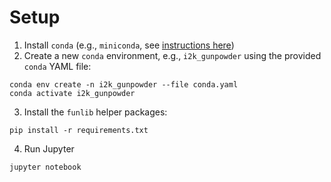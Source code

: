 Setup
=====

1. Install `conda` (e.g., `miniconda`, see [instructions here](https://docs.conda.io/en/latest/miniconda.html))
2. Create a new `conda` environment, e.g., `i2k_gunpowder` using the provided `conda` YAML file:
```
conda env create -n i2k_gunpowder --file conda.yaml
conda activate i2k_gunpowder
```
3. Install the `funlib` helper packages:
```
pip install -r requirements.txt
```
4. Run Jupyter
```
jupyter notebook
```
